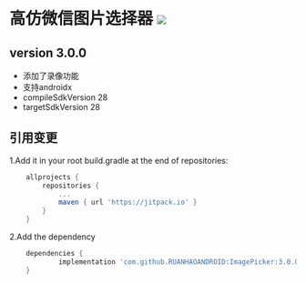# 高仿微信图片选择器 [![](https://jitpack.io/v/RUANHAOANDROID/ImagePicker.svg)](https://jitpack.io/#RUANHAOANDROID/ImagePicker)

## version 3.0.0
- 添加了录像功能
- 支持androidx
- compileSdkVersion  28
- targetSdkVersion 28
## 引用变更

1.Add it in your root build.gradle at the end of repositories:
```gradle
	allprojects {
		repositories {
			...
			maven { url 'https://jitpack.io' }
		}
	}
```
2.Add the dependency
```gradle
	dependencies {
	        implementation 'com.github.RUANHAOANDROID:ImagePicker:3.0.0'
	}
```
